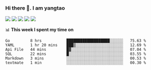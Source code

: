 ### Hi there 👋. I am yangtao 

<!-- **runtu666/runtu666** is a ✨ _special_ ✨ repository because its `README.md` (this file) appears on your GitHub profile. -->

![](https://github-profile-summary-cards.vercel.app/api/cards/profile-details?username=runtu666&theme=github)
![](https://github-profile-summary-cards.vercel.app/api/cards/repos-per-language?username=runtu666&theme=github)
![](https://github-profile-summary-cards.vercel.app/api/cards/most-commit-language?username=runtu666&theme=github)
![](https://github-profile-summary-cards.vercel.app/api/cards/stats?&username=runtu666&theme=github)
![](https://github-profile-summary-cards.vercel.app/api/cards/productive-time?username=runtu666&theme=github)

📊 **This week I spent my time on**
<!--START_SECTION:waka-->

```text
Go         8 hrs           ███████████████████░░░░░░   75.63 %
YAML       1 hr 20 mins    ███▒░░░░░░░░░░░░░░░░░░░░░   12.69 %
Api File   44 mins         █▓░░░░░░░░░░░░░░░░░░░░░░░   07.04 %
SQL        22 mins         █░░░░░░░░░░░░░░░░░░░░░░░░   03.55 %
Markdown   3 mins          ░░░░░░░░░░░░░░░░░░░░░░░░░   00.53 %
textmate   1 min           ░░░░░░░░░░░░░░░░░░░░░░░░░   00.30 %
```

<!--END_SECTION:waka-->


[comment]: <> (Here are some ideas to get you started:)

[comment]: <> (- 🔭 I’m currently working on tal)

[comment]: <> (- 🌱 I’m currently learning devops)

[comment]: <> (- 👯 I’m looking to collaborate on ...)

[comment]: <> (- 🤔 I’m looking for help with ...)

[comment]: <> (- 💬 Ask me about ...)

[comment]: <> (- 📫 How to reach me: ...)

[comment]: <> (- 😄 Pronouns: ...)

[comment]: <> (- ⚡ Fun fact: ...)
